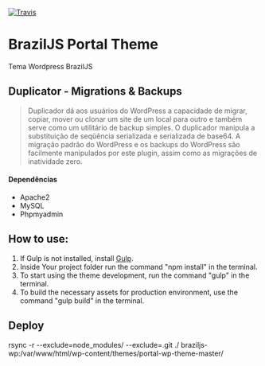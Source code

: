 [![Travis](https://img.shields.io/travis/USER/REPO.svg)](https://github.com/braziljs/portal-wp-theme)

# BrazilJS Portal Theme

Tema Wordpress BrazilJS

## Duplicator -  Migrations & Backups

> Duplicador dá aos usuários do WordPress a capacidade de migrar, copiar, mover ou clonar  um site de um local para outro e também serve como um utilitário de backup simples. O duplicador  manipula a substituição de seqüência serializada e serializada de base64. A migração padrão do WordPress e os backups do WordPress são facilmente manipulados por este plugin, assim como as migrações de inatividade zero.


#### Dependências

+ Apache2
+ MySQL
+ Phpmyadmin

## How to use:

1. If Gulp is not installed, install [Gulp](http://gulpjs.com/).
2. Inside Your project folder run the command "npm install" in the terminal.
3. To start using the theme development, run the command "gulp" in the terminal.
4. To build the necessary assets for production environment, use the command "gulp build" in the terminal.

## Deploy

rsync -r --exclude=node_modules/ --exclude=.git ./ braziljs-wp:/var/www/html/wp-content/themes/portal-wp-theme-master/